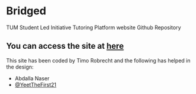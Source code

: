 # Bridged
TUM Student Led Initiative Tutoring Platform website Github Repository

## You can access the site at [here](https://tbhrobrecht.github.io/Bridged/)

This site has been coded by Timo Robrecht and the following has helped in the design:
- Abdalla Naser
- [@YeetTheFirst21](https://github.com/YeetTheFirst21)
